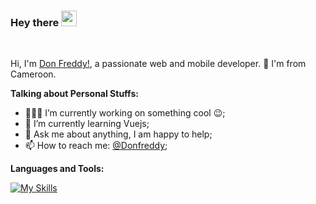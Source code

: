 ### Hey there <img src="https://media.giphy.com/media/hvRJCLFzcasrR4ia7z/giphy.gif" width="25px">

<br />

Hi, I'm [Don Freddy!](https://freddy-hub-v2.vercel.app), a passionate web and mobile developer. 🚀 I'm from Cameroon.

**Talking about Personal Stuffs:**

- 👨🏽‍💻 I’m currently working on something cool :wink:;
- 🌱 I’m currently learning Vuejs; 
- 💬 Ask me about anything, I am happy to help;
- 📫 How to reach me: [@Donfreddy](https://twitter.com/dfreddydev);

**Languages and Tools:**  

[![My Skills](https://skillicons.dev/icons?i=aws,firebase,gcp,githubactions,java,kotlin,spring,nuxtjs,tailwind,nodejs,nestjs,postgres,dart,flutter)](https://skillicons.dev)


<!--
**Donfreddy/Donfreddy** is a ✨ _special_ ✨ repository because its `README.md` (this file) appears on your GitHub profile.

If you like what I do, maybe consider buying me a coffee/tea 🥺👉👈

<a href="https://www.buymeacoffee.com/" target="_blank"><img src="https://cdn.buymeacoffee.com/buttons/v2/default-red.png" alt="Buy Me A Coffee" width="150" ></a>

- 📝[Resume](https://drive.google.com/)

Here are some ideas to get you started:

- 🔭 I’m currently working on ...
- 🌱 I’m currently learning ...
- 👯 I’m looking to collaborate on ...
- 🤔 I’m looking for help with ...
- 💬 Ask me about ...
- 📫 How to reach me: ...
- 😄 Pronouns: ...
- ⚡ Fun fact: ...

&#x1f4c8; GitHub Stats[

![Don Freddy 's Github Stats](https://github-readme-stats.vercel.app/api?username=Donfreddy&show_icons=true&theme=radical)
-->



